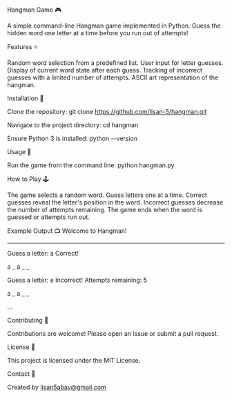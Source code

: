 Hangman Game 🎮

A simple command-line Hangman game implemented in Python. Guess the hidden word one letter at a time before you run out of attempts!

Features ⭐

Random word selection from a predefined list.
User input for letter guesses.
Display of current word state after each guess.
Tracking of incorrect guesses with a limited number of attempts.
ASCII art representation of the hangman.

Installation 💾

Clone the repository:  git clone https://github.com/lisan-5/hangman.git

Navigate to the project directory:  cd hangman

Ensure Python 3 is installed:  python --version

Usage 🚀

Run the game from the command line:  python hangman.py

How to Play 🕹️

The game selects a random word.
Guess letters one at a time.
Correct guesses reveal the letter's position in the word.
Incorrect guesses decrease the number of attempts remaining.
The game ends when the word is guessed or attempts run out.

Example Output 📺
Welcome to Hangman!
_ _ _ _ _

Guess a letter: a
Correct!

a _ a _ _

Guess a letter: e
Incorrect! Attempts remaining: 5

a _ a _ _

...

Contributing 🤝

Contributions are welcome! Please open an issue or submit a pull request.

License 📄

This project is licensed under the MIT License.

Contact 📧

Created by lisan5abay@gmail.com
